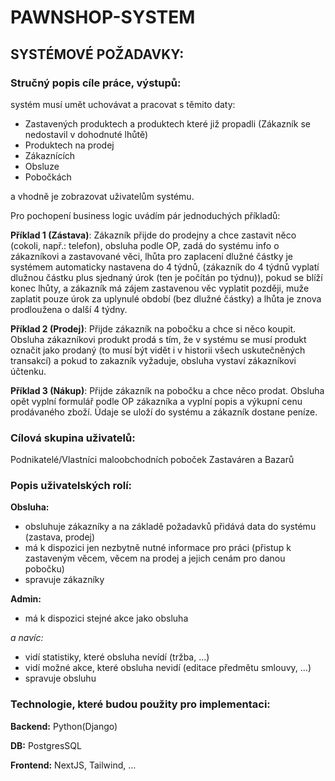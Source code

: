 # PAWNSHOP-SYSTEM

## SYSTÉMOVÉ POŽADAVKY:

### Stručný popis cíle práce, výstupů:

systém musí umět uchovávat a pracovat s těmito daty:

- Zastavených produktech a produktech které již propadli (Zákazník se nedostavil v dohodnuté lhůtě)
- Produktech na prodej
- Zákaznících
- Obsluze
- Pobočkách

a vhodně je zobrazovat uživatelům systému.

Pro pochopení business logic uvádím pár jednoduchých příkladů:

__Příklad 1 (Zástava)__: Zákazník přijde do prodejny a chce zastavit něco (cokoli, např.: telefon), obsluha podle OP, zadá do
systému info o zákazníkovi a zastavované věci, lhůta pro zaplacení dlužné částky je systémem automaticky nastavena do 4
týdnů, (zákazník do 4 týdnů vyplatí dlužnou částku plus sjednaný úrok (ten je počítán po týdnu)), pokud se blíží konec
lhůty, a zákazník má zájem zastavenou věc vyplatit později, muže zaplatit pouze úrok za uplynulé období (bez dlužné
částky) a lhůta je znova prodloužena o další 4 týdny.

__Příklad 2 (Prodej)__: Přijde zákazník na pobočku a chce si něco koupit. Obsluha zákazníkovi produkt prodá s tím, že v systému
se musí produkt označit jako prodaný (to musí být vidět i v historii všech uskutečněných transakcí) a pokud to zakazník
vyžaduje, obsluha vystaví zákazníkovi účtenku.

__Příklad 3 (Nákup)__: Přijde zákazník na pobočku a chce něco prodat. Obsluha opět vyplní formulář podle OP zákazníka a vyplní
popis a výkupní cenu prodávaného zboží. Údaje se uloží do systému a zákazník dostane peníze.

### Cílová skupina uživatelů:

Podnikatelé/Vlastníci maloobchodních poboček Zastaváren a Bazarů

### Popis uživatelských rolí:

__Obsluha:__

- obsluhuje zákazníky a na základě požadavků přidává data do systému (zastava, prodej)
- má k dispozici jen nezbytně nutné informace pro práci (přistup k zastaveným věcem, věcem na prodej a jejich cenám pro
  danou pobočku)
- spravuje zákazníky

__Admin:__

- má k dispozici stejné akce jako obsluha

_a navíc:_

- vidí statistiky, které obsluha nevídí (tržba, ...)
- vidí možné akce, které obsluha nevidí (editace předmětu smlouvy, ...)
- spravuje obsluhu

### Technologie, které budou použity pro implementaci:

__Backend:__ Python(Django)

__DB:__ PostgresSQL

__Frontend:__ NextJS, Tailwind, ...
